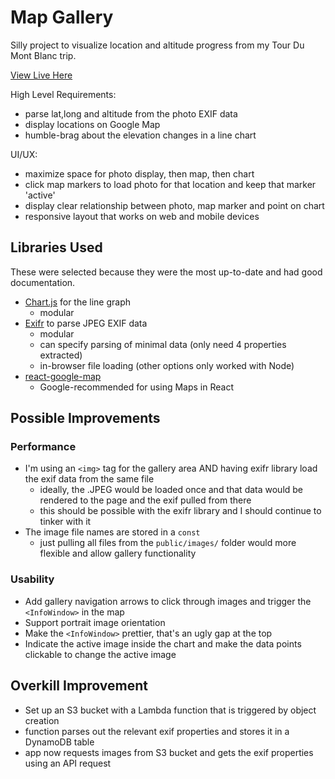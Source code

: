 # Map Gallery

Silly project to visualize location and altitude progress from my Tour Du Mont Blanc trip.

[View Live Here](https://www.aodha.com)


High Level Requirements:

- parse lat,long and altitude from the photo EXIF data
- display locations on Google Map
- humble-brag about the elevation changes in a line chart

UI/UX:

- maximize space for photo display, then map, then chart
- click map markers to load photo for that location and keep that marker 'active'
- display clear relationship between photo, map marker and point on chart
- responsive layout that works on web and mobile devices


## Libraries Used

These were selected because they were the most up-to-date and had good documentation.

- [Chart.js](https://github.com/chartjs/Chart.js) for the line graph
  - modular
- [Exifr](https://github.com/MikeKovarik/exifr) to parse JPEG EXIF data
  - modular
  - can specify parsing of minimal data (only need 4 properties extracted)
  - in-browser file loading (other options only worked with Node)
- [react-google-map](https://github.com/JustFly1984/react-google-maps-api)
  - Google-recommended for using Maps in React


## Possible Improvements

### Performance

- I'm using an `<img>` tag for the gallery area AND having exifr library load the exif data from the same file
  - ideally, the .JPEG would be loaded once and that data would be rendered to the page and the exif pulled from there
  - this should be possible with the exifr library and I should continue to tinker with it
- The image file names are stored in a `const`
  - just pulling all files from the `public/images/` folder would more flexible and allow gallery functionality

### Usability
- Add gallery navigation arrows to click through images and trigger the `<InfoWindow>` in the map
- Support portrait image orientation
- Make the `<InfoWindow>` prettier, that's an ugly gap at the top
- Indicate the active image inside the chart and make the data points clickable to change the active image

## Overkill Improvement

- Set up an S3 bucket with a Lambda function that is triggered by object creation
- function parses out the relevant exif properties and stores it in a DynamoDB table
- app now requests images from S3 bucket and gets the exif properties using an API request
